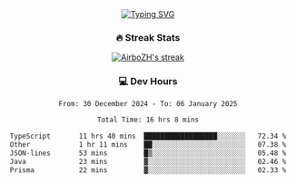 
<div align="center">
  <a href="https://git.io/typing-svg"><img src="https://readme-typing-svg.demolab.com?font=Fira+Code&size=30&pause=1000&color=33F7F5&center=true&vCenter=true&width=435&lines=Hi+there+%F0%9F%91%8B+I+am+AirboZH+;Welcome+to+my+Github" alt="Typing SVG" /></a>

<h3>🔥 Streak Stats</h3>

<!-- GitHub Readme Streak Stats - https://github.com/DenverCoder1/github-readme-streak-stats -->
<p>
  <a href="https://github.com/DenverCoder1/github-readme-streak-stats">
    <img title="🔥 Get streak stats for your profile at git.io/streak-stats" alt="AirboZH's streak" src="https://streak-stats.demolab.com/?user=AirboZH&theme=monokai-metallian&hide_border=true"/>
  </a>
</p>

<h3>💻 Dev Hours</h3>
<!--START_SECTION:waka-->

```txt
From: 30 December 2024 - To: 06 January 2025

Total Time: 16 hrs 8 mins

TypeScript       11 hrs 40 mins  ██████████████████░░░░░░░   72.34 %
Other            1 hr 11 mins    ██░░░░░░░░░░░░░░░░░░░░░░░   07.38 %
JSON-lines       53 mins         █▒░░░░░░░░░░░░░░░░░░░░░░░   05.48 %
Java             23 mins         ▓░░░░░░░░░░░░░░░░░░░░░░░░   02.46 %
Prisma           22 mins         ▓░░░░░░░░░░░░░░░░░░░░░░░░   02.33 %
```

<!--END_SECTION:waka-->
</div>  
